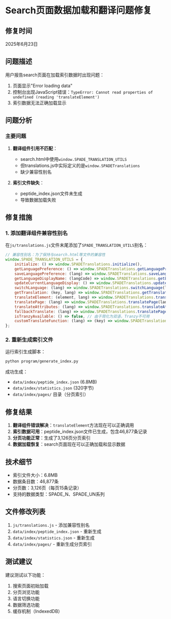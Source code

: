 # Search页面数据加载和翻译问题修复

## 修复时间
2025年6月23日

## 问题描述
用户报告search页面在加载索引数据时出现问题：
1. 页面显示"Error loading data"
2. 控制台出现JavaScript错误：`TypeError: Cannot read properties of undefined (reading 'translateElement')`
3. 索引数据无法正确加载显示

## 问题分析

### 主要问题
1. **翻译组件引用不匹配**：
   - search.html中使用`window.SPADE_TRANSLATION_UTILS`
   - 但translations.js中实际定义的是`window.SPADETranslations`
   - 缺少兼容性别名

2. **索引文件缺失**：
   - peptide_index.json文件未生成
   - 导致数据加载失败

## 修复措施

### 1. 添加翻译组件兼容性别名
在`js/translations.js`文件末尾添加了`SPADE_TRANSLATION_UTILS`别名：

```javascript
// 兼容性别名：为了保持与search.html等文件的兼容性
window.SPADE_TRANSLATION_UTILS = {
    initialize: () => window.SPADETranslations.initialize(),
    getLanguagePreference: () => window.SPADETranslations.getLanguagePreference(),
    saveLanguagePreference: (lang) => window.SPADETranslations.saveLanguagePreference(lang),
    getLanguageDisplayName: (langCode) => window.SPADETranslations.getLanguageDisplayName(langCode),
    updateCurrentLanguageDisplay: () => window.SPADETranslations.updateCurrentLanguageDisplay(),
    switchLanguage: (lang) => window.SPADETranslations.switchLanguage(lang),
    getTranslation: (key, lang) => window.SPADETranslations.getTranslation(key, lang),
    translateElement: (element, lang) => window.SPADETranslations.translateElement(element, lang),
    translatePage: (lang) => window.SPADETranslations.translatePage(lang),
    translateAttributes: (lang) => window.SPADETranslations.translateAttributes(lang),
    fallbackTranslate: (lang) => window.SPADETranslations.translatePage(lang),
    isTranzyAvailable: () => false, // 由于简化为双语，Tranzy不可用
    customTranslateFunction: (lang) => (key) => window.SPADETranslations.getTranslation(key, lang)
};
```

### 2. 重新生成索引文件
运行索引生成脚本：
```bash
python program/generate_index.py
```

成功生成：
- `data/index/peptide_index.json` (6.8MB)
- `data/index/statistics.json` (320字节)
- `data/index/pages/` 目录（分页索引）

## 修复结果
1. **翻译组件错误解决**：`translateElement`方法现在可以正确调用
2. **索引数据可用**：peptide_index.json文件已生成，包含46,877条记录
3. **分页功能正常**：生成了3,126页分页索引
4. **数据加载恢复**：search页面现在可以正确加载和显示数据

## 技术细节
- 索引文件大小：6.8MB
- 数据条目数：46,877条
- 分页数：3,126页（每页15条记录）
- 支持的数据类型：SPADE_N、SPADE_UN系列

## 文件修改列表
1. `js/translations.js` - 添加兼容性别名
2. `data/index/peptide_index.json` - 重新生成
3. `data/index/statistics.json` - 重新生成
4. `data/index/pages/` - 重新生成分页索引

## 测试建议
建议测试以下功能：
1. 搜索页面初始加载
2. 分页浏览功能
3. 语言切换功能
4. 数据筛选功能
5. 缓存机制（IndexedDB） 